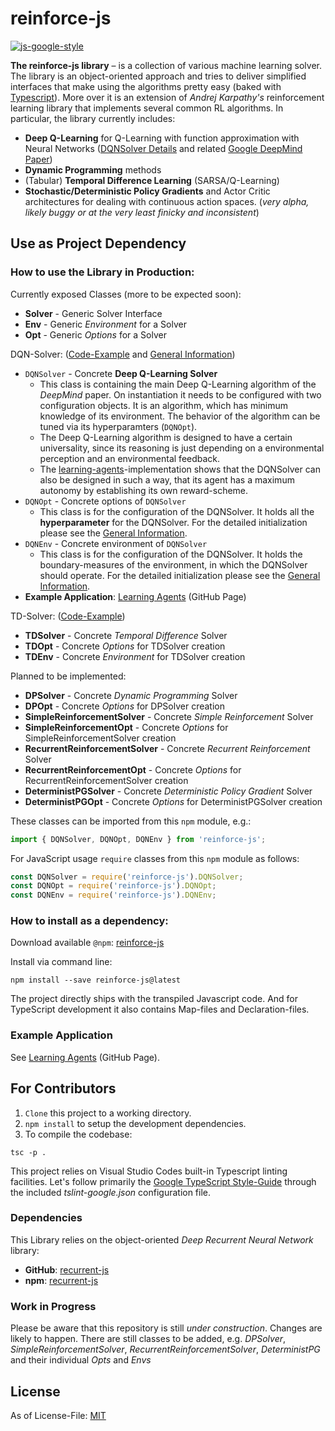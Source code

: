 # reinforce-js
[![js-google-style](https://img.shields.io/badge/code%20style-google-blue.svg)](https://google.github.io/styleguide/jsguide.html)

[dqn-solver]: examples/dqn-solver.md
[dqn-solver-src]: examples/dqn-solver-src.md
[td-solver-src]: examples/td-solver-src.md

**The reinforce-js library** &ndash; is a collection of various machine learning solver. The library is an object-oriented approach and tries to deliver simplified interfaces that make using the algorithms pretty easy (baked with [Typescript](https://github.com/Microsoft/TypeScript)). More over it is an extension of _Andrej Karpathy's_ reinforcement learning library that implements several common RL algorithms.
In particular, the library currently includes:

* **Deep Q-Learning** for Q-Learning with function approximation with Neural Networks ([DQNSolver Details][dqn-solver] and related [Google DeepMind Paper](https://www.nature.com/articles/nature14236))
* **Dynamic Programming** methods
* (Tabular) **Temporal Difference Learning** (SARSA/Q-Learning)
* **Stochastic/Deterministic Policy Gradients** and Actor Critic architectures for dealing with continuous action spaces. (_very alpha, likely buggy or at the very least finicky and inconsistent_)

## Use as Project Dependency

### How to use the Library in Production:

Currently exposed Classes (more to be expected soon):

* **Solver** - Generic Solver Interface
* **Env** - Generic *Environment* for a Solver
* **Opt** - Generic *Options* for a Solver

DQN-Solver: ([Code-Example][dqn-solver-src] and [General Information][dqn-solver])
* `DQNSolver` - Concrete **Deep Q-Learning Solver**
  * This class is containing the main Deep Q-Learning algorithm of the *DeepMind* paper. On instantiation it needs to be configured with two configuration objects. It is an algorithm, which has minimum knowledge of its environment. The behavior of the algorithm can be tuned via its hyperparamters (`DQNOpt`).
  * The Deep Q-Learning algorithm is designed to have a certain universality, since its reasoning is just depending on a environmental perception and an environmental feedback.
  * The [learning-agents](https://mvrahden.github.io/learning-agents)-implementation shows that the DQNSolver can also be designed in such a way, that its agent has a maximum autonomy by establishing its own reward-scheme.
* `DQNOpt` - Concrete options of `DQNSolver`
  * This class is for the configuration of the DQNSolver. It holds all the **hyperparameter** for the DQNSolver. For the detailed initialization please see the [General Information][dqn-solver].
* `DQNEnv` - Concrete environment of `DQNSolver`
  * This class is for the configuration of the DQNSolver. It holds the boundary-measures of the environment, in which the DQNSolver should operate. For the detailed initialization please see the [General Information][dqn-solver].
* **Example Application**: [Learning Agents](https://mvrahden.github.io/learning-agents) (GitHub Page)

TD-Solver: ([Code-Example][td-solver-src])
* **TDSolver** - Concrete *Temporal Difference* Solver
* **TDOpt** - Concrete *Options* for TDSolver creation
* **TDEnv** - Concrete *Environment* for TDSolver creation

Planned to be implemented:

* **DPSolver** - Concrete *Dynamic Programming* Solver
* **DPOpt** - Concrete *Options* for DPSolver creation
* **SimpleReinforcementSolver** - Concrete *Simple Reinforcement* Solver
* **SimpleReinforcementOpt** - Concrete *Options* for SimpleReinforcementSolver creation
* **RecurrentReinforcementSolver** - Concrete *Recurrent Reinforcement* Solver
* **RecurrentReinforcementOpt** - Concrete *Options* for RecurrentReinforcementSolver creation
* **DeterministPGSolver** - Concrete *Deterministic Policy Gradient* Solver
* **DeterministPGOpt** - Concrete *Options* for DeterministPGSolver creation

These classes can be imported from this `npm` module, e.g.:
```typescript
import { DQNSolver, DQNOpt, DQNEnv } from 'reinforce-js';
```

For JavaScript usage `require` classes from this `npm` module as follows:
```javascript
const DQNSolver = require('reinforce-js').DQNSolver;
const DQNOpt = require('reinforce-js').DQNOpt;
const DQNEnv = require('reinforce-js').DQNEnv;
```

### How to install as a dependency:

Download available `@npm`: [reinforce-js](https://www.npmjs.com/package/reinforce-js)

Install via command line:

```
npm install --save reinforce-js@latest
```

The project directly ships with the transpiled Javascript code.
And for TypeScript development it also contains Map-files and Declaration-files.

### Example Application

See [Learning Agents](https://mvrahden.github.io/learning-agents) (GitHub Page).

## For Contributors

1. `Clone` this project to a working directory.
2. `npm install` to setup the development dependencies.
3. To compile the codebase:

```
tsc -p .
```

This project relies on Visual Studio Codes built-in Typescript linting facilities. Let's follow primarily the [Google TypeScript Style-Guide](https://github.com/google/ts-style) through the included *tslint-google.json* configuration file.

### Dependencies

This Library relies on the object-oriented _Deep Recurrent Neural Network_ library:

* **GitHub**: [recurrent-js](https://github.com/mvrahden/recurrent-js)
* **npm**: [recurrent-js](https://www.npmjs.com/package/recurrent-js)

### Work in Progress
Please be aware that this repository is still _under construction_. Changes are likely to happen.
There are still classes to be added, e.g. *DPSolver*, *SimpleReinforcementSolver*, *RecurrentReinforcementSolver*, *DeterministPG* and their individual *Opts* and *Envs*

## License

As of License-File: [MIT](LICENSE)
